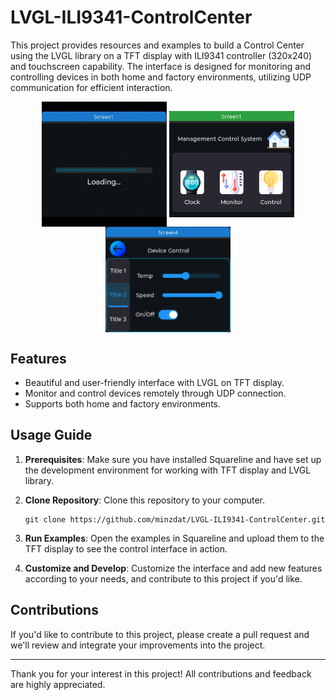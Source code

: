 # LVGL-ILI9341-ControlCenter

This project provides resources and examples to build a Control Center using the LVGL library on a TFT display with ILI9341 controller (320x240) and touchscreen capability. The interface is designed for monitoring and controlling devices in both home and factory environments, utilizing UDP communication for efficient interaction.

<p align="center">
  <img src="./ui_controlCenter.gif" alt="Image 1" width="200" style="vertical-align: middle;" />
  <img src="./ui_screen1.png" alt="Image 2" width="200" style="vertical-align: middle;" />
  <img src="./ui_screen4.png" alt="Image 3" width="200" style="vertical-align: middle;" />
</p>

## Features

- Beautiful and user-friendly interface with LVGL on TFT display.
- Monitor and control devices remotely through UDP connection.
- Supports both home and factory environments.

## Usage Guide

1. **Prerequisites**: Make sure you have installed Squareline and have set up the development environment for working with TFT display and LVGL library.

2. **Clone Repository**: Clone this repository to your computer.

    ```
    git clone https://github.com/minzdat/LVGL-ILI9341-ControlCenter.git
    ```

3. **Run Examples**: Open the examples in Squareline and upload them to the TFT display to see the control interface in action.

4. **Customize and Develop**: Customize the interface and add new features according to your needs, and contribute to this project if you'd like.

## Contributions

If you'd like to contribute to this project, please create a pull request and we'll review and integrate your improvements into the project.

---

Thank you for your interest in this project! All contributions and feedback are highly appreciated.

